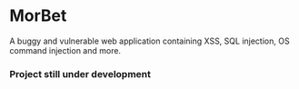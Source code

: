# MorBet
A buggy and vulnerable web application containing XSS, SQL injection, OS command injection and more.
### Project still under development
